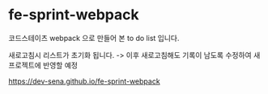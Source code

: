 # fe-sprint-webpack
<p>코드스테이츠 webpack 으로 만들어 본 to do list 입니다.</p>
<p>새로고침시 리스트가 초기화 됩니다. -> 이후 새로고침해도 기록이 남도록 수정하여 새 프로젝트에 반영할 예정</p>
<a href="https://dev-sena.github.io/fe-sprint-webpack">https://dev-sena.github.io/fe-sprint-webpack</a>
